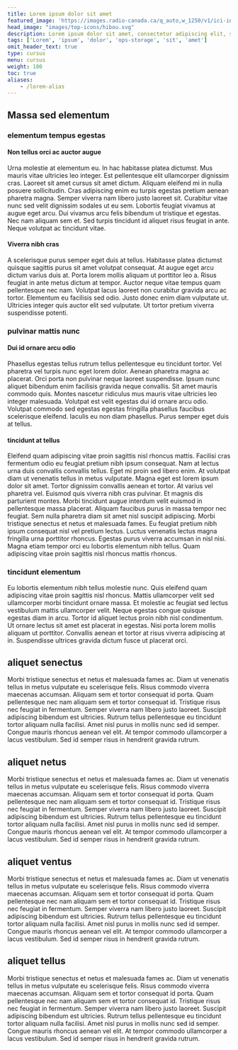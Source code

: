 ```yaml
---
title: Lorem ipsum dolor sit amet
featured_image: 'https://images.radio-canada.ca/q_auto,w_1250/v1/ici-info/16x9/rome-italie-colisee.jpg'
head_image: "images/top-icons/hibou.svg"
description: Lorem ipsum dolor sit amet, consectetur adipiscing elit, sed do eiusmod tempor incididunt ut labore et dolore magna aliqua. Urna molestie at elementum eu. In hac habitasse platea dictumst. Mus mauris vitae ultricies leo integer. Est pellentesque elit ullamcorper dignissim cras. Laoreet sit amet cursus sit amet dictum. 
tags: ['Lorem', 'ipsum', 'dolor', 'ops-storage', 'sit', 'amet']
omit_header_text: true
type: cursus
menu: cursus
weight: 100
toc: true
aliases:
    - /lorem-alias
---
```


## Massa sed elementum

### elementum tempus egestas

#### Non tellus orci ac auctor augue

Urna molestie at elementum eu. In hac habitasse platea dictumst. Mus mauris vitae ultricies leo integer. Est pellentesque elit ullamcorper dignissim cras. Laoreet sit amet cursus sit amet dictum. Aliquam eleifend mi in nulla posuere sollicitudin. Cras adipiscing enim eu turpis egestas pretium aenean pharetra magna. Semper viverra nam libero justo laoreet sit. Curabitur vitae nunc sed velit dignissim sodales ut eu sem. Lobortis feugiat vivamus at augue eget arcu. Dui vivamus arcu felis bibendum ut tristique et egestas. Nec nam aliquam sem et. Sed turpis tincidunt id aliquet risus feugiat in ante. Neque volutpat ac tincidunt vitae.

#### Viverra nibh cras

A scelerisque purus semper eget duis at tellus. Habitasse platea dictumst quisque sagittis purus sit amet volutpat consequat. At augue eget arcu dictum varius duis at. Porta lorem mollis aliquam ut porttitor leo a. Risus feugiat in ante metus dictum at tempor. Auctor neque vitae tempus quam pellentesque nec nam. Volutpat lacus laoreet non curabitur gravida arcu ac tortor. Elementum eu facilisis sed odio. Justo donec enim diam vulputate ut. Ultricies integer quis auctor elit sed vulputate. Ut tortor pretium viverra suspendisse potenti.

### pulvinar mattis nunc

#### Dui id ornare arcu odio

Phasellus egestas tellus rutrum tellus pellentesque eu tincidunt tortor. Vel pharetra vel turpis nunc eget lorem dolor. Aenean pharetra magna ac placerat. Orci porta non pulvinar neque laoreet suspendisse. Ipsum nunc aliquet bibendum enim facilisis gravida neque convallis. Sit amet mauris commodo quis. Montes nascetur ridiculus mus mauris vitae ultricies leo integer malesuada. Volutpat est velit egestas dui id ornare arcu odio. Volutpat commodo sed egestas egestas fringilla phasellus faucibus scelerisque eleifend. Iaculis eu non diam phasellus. Purus semper eget duis at tellus.

#### tincidunt at tellus

Eleifend quam adipiscing vitae proin sagittis nisl rhoncus mattis. Facilisi cras fermentum odio eu feugiat pretium nibh ipsum consequat. Nam at lectus urna duis convallis convallis tellus. Eget mi proin sed libero enim. At volutpat diam ut venenatis tellus in metus vulputate. Magna eget est lorem ipsum dolor sit amet. Tortor dignissim convallis aenean et tortor. At varius vel pharetra vel. Euismod quis viverra nibh cras pulvinar. Et magnis dis parturient montes. Morbi tincidunt augue interdum velit euismod in pellentesque massa placerat. Aliquam faucibus purus in massa tempor nec feugiat. Sem nulla pharetra diam sit amet nisl suscipit adipiscing. Morbi tristique senectus et netus et malesuada fames. Eu feugiat pretium nibh ipsum consequat nisl vel pretium lectus. Luctus venenatis lectus magna fringilla urna porttitor rhoncus. Egestas purus viverra accumsan in nisl nisi. Magna etiam tempor orci eu lobortis elementum nibh tellus. Quam adipiscing vitae proin sagittis nisl rhoncus mattis rhoncus.

### tincidunt elementum

Eu lobortis elementum nibh tellus molestie nunc. Quis eleifend quam adipiscing vitae proin sagittis nisl rhoncus. Mattis ullamcorper velit sed ullamcorper morbi tincidunt ornare massa. Et molestie ac feugiat sed lectus vestibulum mattis ullamcorper velit. Neque egestas congue quisque egestas diam in arcu. Tortor id aliquet lectus proin nibh nisl condimentum. Ut ornare lectus sit amet est placerat in egestas. Nisi porta lorem mollis aliquam ut porttitor. Convallis aenean et tortor at risus viverra adipiscing at in. Suspendisse ultrices gravida dictum fusce ut placerat orci.

## aliquet senectus

Morbi tristique senectus et netus et malesuada fames ac. Diam ut venenatis tellus in metus vulputate eu scelerisque felis. Risus commodo viverra maecenas accumsan. Aliquam sem et tortor consequat id porta. Quam pellentesque nec nam aliquam sem et tortor consequat id. Tristique risus nec feugiat in fermentum. Semper viverra nam libero justo laoreet. Suscipit adipiscing bibendum est ultricies. Rutrum tellus pellentesque eu tincidunt tortor aliquam nulla facilisi. Amet nisl purus in mollis nunc sed id semper. Congue mauris rhoncus aenean vel elit. At tempor commodo ullamcorper a lacus vestibulum. Sed id semper risus in hendrerit gravida rutrum.

## aliquet netus

Morbi tristique senectus et netus et malesuada fames ac. Diam ut venenatis tellus in metus vulputate eu scelerisque felis. Risus commodo viverra maecenas accumsan. Aliquam sem et tortor consequat id porta. Quam pellentesque nec nam aliquam sem et tortor consequat id. Tristique risus nec feugiat in fermentum. Semper viverra nam libero justo laoreet. Suscipit adipiscing bibendum est ultricies. Rutrum tellus pellentesque eu tincidunt tortor aliquam nulla facilisi. Amet nisl purus in mollis nunc sed id semper. Congue mauris rhoncus aenean vel elit. At tempor commodo ullamcorper a lacus vestibulum. Sed id semper risus in hendrerit gravida rutrum.

## aliquet ventus

Morbi tristique senectus et netus et malesuada fames ac. Diam ut venenatis tellus in metus vulputate eu scelerisque felis. Risus commodo viverra maecenas accumsan. Aliquam sem et tortor consequat id porta. Quam pellentesque nec nam aliquam sem et tortor consequat id. Tristique risus nec feugiat in fermentum. Semper viverra nam libero justo laoreet. Suscipit adipiscing bibendum est ultricies. Rutrum tellus pellentesque eu tincidunt tortor aliquam nulla facilisi. Amet nisl purus in mollis nunc sed id semper. Congue mauris rhoncus aenean vel elit. At tempor commodo ullamcorper a lacus vestibulum. Sed id semper risus in hendrerit gravida rutrum.

## aliquet tellus

Morbi tristique senectus et netus et malesuada fames ac. Diam ut venenatis tellus in metus vulputate eu scelerisque felis. Risus commodo viverra maecenas accumsan. Aliquam sem et tortor consequat id porta. Quam pellentesque nec nam aliquam sem et tortor consequat id. Tristique risus nec feugiat in fermentum. Semper viverra nam libero justo laoreet. Suscipit adipiscing bibendum est ultricies. Rutrum tellus pellentesque eu tincidunt tortor aliquam nulla facilisi. Amet nisl purus in mollis nunc sed id semper. Congue mauris rhoncus aenean vel elit. At tempor commodo ullamcorper a lacus vestibulum. Sed id semper risus in hendrerit gravida rutrum.

